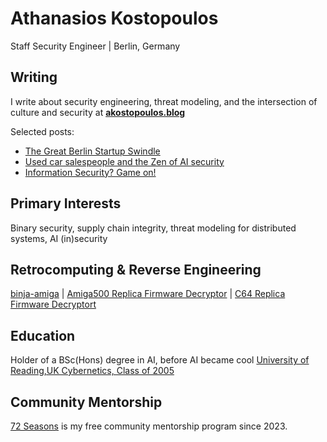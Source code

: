 # Athanasios Kostopoulos

Staff Security Engineer | Berlin, Germany

## Writing
I write about security engineering, threat modeling, and the intersection of culture and security at **[akostopoulos.blog](https://akostopoulos.blog)**

Selected posts:
- [The Great Berlin Startup Swindle](https://akostopoulos.blog/2025/10/20/the-great-berlin-startup-swindle/)
- [Used car salespeople and the Zen of AI security](https://akostopoulos.blog/2024/06/01/used-car-salespeople-and-the-zen-of-ai-security/)
- [Information Security? Game on!](https://akostopoulos.blog/2023/12/20/information-security-game-on/)

## Primary Interests
Binary security, supply chain integrity, threat modeling for distributed systems, AI (in)security

## Retrocomputing & Reverse Engineering
[binja-amiga](https://github.com/thanasisk/binja-amiga) | [Amiga500 Replica Firmware Decryptor](https://github.com/thanasisk/a500-mini-toolset) | [C64 Replica Firmware Decryptort](https://github.com/thanasisk/theC64-toolkit)

## Education
Holder of a BSc(Hons) degree in AI, before AI became cool [University of Reading,UK  Cybernetics, Class of 2005](https://www.reading.ac.uk/smpcs/)

## Community Mentorship
[72 Seasons](https://akostopoulos.blog/2023/12/19/my-72-seasons-and-how-can-i-pay-them-forward/) is my free community mentorship program since 2023.

